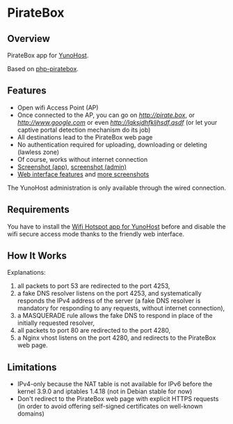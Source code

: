 # PirateBox
## Overview

PirateBox app for [YunoHost](http://yunohost.org/).

Based on [php-piratebox](https://github.com/jvaubourg/php-piratebox).

## Features

* Open wifi Access Point (AP)
* Once connected to the AP, you can go on *http://pirate.box*, or *http://www.google.com* or even *http://lqksjdhfkljhsdf.qsdf* (or let your captive portal detection mechanism do its job)
* All destinations lead to the PirateBox web page
* No authentication required for uploading, downloading or deleting (lawless zone)
* Of course, works without internet connection
* [Screenshot (app)](https://raw.githubusercontent.com/labriqueinternet/piratebox_ynh/master/screenshot_app.png), [screenshot (admin)](https://raw.githubusercontent.com/labriqueinternet/piratebox_ynh/master/screenshot_admin.png)
* [Web interface features](https://github.com/jvaubourg/php-piratebox) and [more screenshots](https://github.com/jvaubourg/php-piratebox#screenshots)

The YunoHost administration is only available through the wired connection.

## Requirements

You have to install the [Wifi Hotspot app for YunoHost](https://github.com/labriqueinternet/hotspot_ynh) before and disable the wifi secure access mode thanks to the friendly web interface.

## How It Works ##

Explanations:

1. all packets to port 53 are redirected to the port 4253,
2. a fake DNS resolver listens on the port 4253, and systematically responds the IPv4 address of the server (a fake DNS resolver is mandatory for responding to any requests, without internet connection),
3. a MASQUERADE rule allows the fake DNS to respond in place of the initially requested resolver,
4. all packets to port 80 are redirected to the port 4280,
5. a Nginx vhost listens on the port 4280, and redirects to the PirateBox web page.

## Limitations ##

* IPv4-only because the NAT table is not available for IPv6 before the kernel 3.9.0 and iptables 1.4.18 (not in Debian stable for now)
* Don't redirect to the PirateBox web page with explicit HTTPS requests (in order to avoid offering self-signed certificates on well-known domains)

